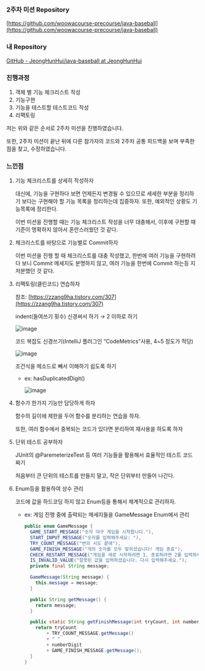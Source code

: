 ### 2주차 미션 Repository

[https://github.com/woowacourse-precourse/java-baseball](https://github.com/woowacourse-precourse/java-baseball)

### 내 Repository

[GitHub - JeongHunHui/java-baseball at JeongHunHui](https://github.com/JeongHunHui/java-baseball/tree/JeongHunHui)

### 진행과정

1. 객체 별 기능 체크리스트 작성
2. 기능구현
3. 기능을 테스트할 테스트코드 작성
4. 리팩토링

저는 위와 같은 순서로 2주차 미션을 진행하였습니다.

또한, 2주차 미션이 끝난 뒤에 다른 참가자의 코드와 2주차 공통 피드백을 보며 부족한 점을 찾고, 수정하였습니다.

### 느낀점

1. 기능 체크리스트를 상세히 작성하자
    
    대신에, 기능을 구현하다 보면 언제든지 변경될 수 있으므로 세세한 부분을 정리하기 보다는 구현해야 할 기능 목록을 정리하는데 집중하자. 또한, 예외적인 상황도 기능목록에 정리한다.
    
    이번 미션을 진행할 때는 기능 체크리스트 작성을 너무 대충해서, 이후에 구현할 때 기준이 명확하지 않아서 혼란스러웠던 것 같다.
    
2. 체크리스트를 바탕으로 기능별로 Commit하자
    
    이번 미션을 진행 할 때 체크리스트를 대충 작성했고, 한번에 여러 기능을 구현하려다 보니 Commit 메세지도 분명하지 않고, 여러 기능을 한번에 Commit 하는등 지저분했던 것 같다.
    
3. 리팩토링(클린코드) 연습하자
    
    참조: [https://zzang9ha.tistory.com/307](https://zzang9ha.tistory.com/307)
    
    indent(들여쓰기 횟수) 신경써서 하기 → 2 이하로 하기
    
    ![image](https://user-images.githubusercontent.com/108508730/201466375-3dff7dbf-f578-4331-a434-b64755179215.png)

    코드 복잡도 신경쓰기(IntelliJ 플러그인 “CodeMetrics”사용, 4~5 정도가 적당)
    
    ![image](https://user-images.githubusercontent.com/108508730/201466388-b4bd1121-46ee-410f-9abb-47e1edb609c3.png)
    
    조건식을 메소드로 빼서 이해하기 쉽도록 하기
    
    - ex: hasDuplicatedDigit()
        
        ![image](https://user-images.githubusercontent.com/108508730/201466396-c30f442e-2f14-46ba-ac7c-437b43443393.png)

        
4. 함수가 한가지 기능만 담당하게 하자
    
    함수의 길이에 제한을 두어 함수를 분리하는 연습을 하자.
    
    또한, 여러 함수에서 중복되는 코드가 있다면 분리하여 재사용을 하도록 하자
    
5. 단위 테스트 공부하자
    
    JUnit의 @ParemeterizeTest 등 여러 기능들을 활용해서 효율적인 테스트 코드 짜기
    
    처음부터 큰 단위의 테스트를 만들지 말고, 작은 단위부터 만들어 나간다.
    
6. Enum등을 활용하여 상수 관리
    
    코드에 값을 하드코딩 하지 않고 Enum등을 통해서 체계적으로 관리하자.
    
    - ex: 게임 진행 중에 출력되는 메세지들을 GameMessage Enum에서 관리
        
        ```java
        public enum GameMessage {
          GAME_START_MESSAGE("숫자 야구 게임을 시작합니다."),
          START_INPUT_MESSAGE("숫자를 입력해주세요: "),
          TRY_COUNT_MESSAGE("번의 시도 끝에"),
          GAME_FINISH_MESSAGE("개의 숫자를 모두 맞히셨습니다! 게임 종료"),
          CHECK_RESTART_MESSAGE("게임을 새로 시작하려면 1, 종료하려면 2를 입력하세요."),
          IS_INVALID_VALUE("잘못된 값을 입력하셨습니다. 다시 입력해주세요.");
          private final String message;
        
          GameMessage(String message) {
            this.message = message;
          }
        
          public String getMessage() {
            return message;
          }
        
          public static String getFinishMessage(int tryCount, int numberDigit) {
            return tryCount
                + TRY_COUNT_MESSAGE.getMessage()
                + " "
                + numberDigit
                + GAME_FINISH_MESSAGE.getMessage();
          }
        }
        ```
